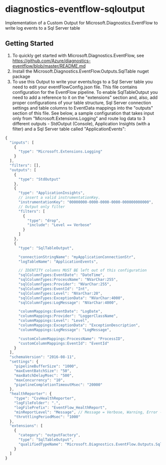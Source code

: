 # diagnostics-eventflow-sqloutput
Implementation of a Custom Output for Microsoft.Diagnostics.EventFlow to write log events to a Sql Server table

## Getting Started
1. To quickly get started with Microsoft.Diagnostics.EventFlow, see https://github.com/Azure/diagnostics-eventflow/blob/master/README.md 
2. Install the Microsoft.Diagnostics.EventFlow.Outputs.SqlTable nuget package
3. To use this Output to write your events/logs to a Sql Server table you need to edit your eventFlowConfig.json file. This file contains configuration for the EventFlow pipeline. To enable SqlTableOutput you need to add a reference to it on the "extensions" section and, also, add proper configurations of your table structure, Sql Server connection settings and table columns to EventData mappings into the "outputs" section of this file. See below, a sample configuration that takes input only from "Microsoft.Extensions.Logging" and route log data to 3 different outputs - StdOutput (Console), Application Insights (with a filter) and a Sql Server table called "ApplicationEvents":
```js
{
  "inputs": [
    {
      "type": "Microsoft.Extensions.Logging"
    }
  ],
  "filters": [],
  "outputs": [
    {
      "type": "StdOutput"
    },
    {
      "type": "ApplicationInsights",
      // insert a valid instrumentationKey.
      "instrumentationKey": "00000000-0000-0000-0000-000000000000",
      // Output only filter
      "filters": [
        {
          "type": "drop",
          "include": "Level == Verbose"
        }
      ]
    },
    {
      "type": "SqlTableOutput",

      "connectionStringName": "myApplicationConnectionStr",
      "logTableName": "ApplicationEvents",

      // IDENTITY columns MUST BE left out of this configuration
      "sqlColumnTypes:EventDate": "DateTime",
      "sqlColumnTypes:ProcessName": "NVarChar:255",
      "sqlColumnTypes:Provider": "NVarChar:255",
      "sqlColumnTypes:EventId": "Int",
      "sqlColumnTypes:Level": "NVarChar:20",
      "sqlColumnTypes:ExceptionData": "NVarChar:4000",
      "sqlColumnTypes:LogMessage": "NVarChar:4000",

      "columnMappings:EventDate": "LogDate",
      "columnMappings:Provider": "LoggerClassName",
      "columnMappings:Level": "Level",
      "columnMappings:ExceptionData": "ExceptionDescription",
      "columnMappings:LogMessage": "LogMessage",

      "customColumnMappings:ProcessName": "ProcessID",
      "customColumnMappings:EventId": "EventId"
    }
  ],
  "schemaVersion": "2016-08-11",
  "settings": {
    "pipelineBufferSize": "1000",
    "maxEventBatchSize": "50",
    "maxBatchDelayMsec": "500",
    "maxConcurrency": "10",
    "pipelineCompletionTimeoutMsec": "20000"
  },
  "healthReporter": {
    "type": "CsvHealthReporter",
    "logFileFolder": ".",
    "logFilePrefix": "EventFlow_HealthReport",
    "minReportLevel": "Message", // Message = Verbose, Warning, Error - default is Warning
    "throttlingPeriodMsec": "1000"
  },
  "extensions": [
    {
      "category": "outputFactory",
      "type": "SqlTableOutput",
      "qualifiedTypeName": "Microsoft.Diagnostics.EventFlow.Outputs.SqlTableOutputFactory, Microsoft.Diagnostics.EventFlow.Outputs.SqlTable"
    }
  ]
}
```
